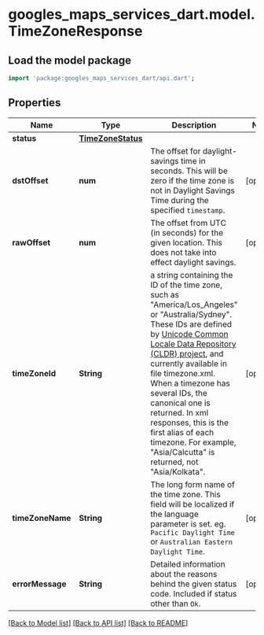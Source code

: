 # googles_maps_services_dart.model.TimeZoneResponse

## Load the model package
```dart
import 'package:googles_maps_services_dart/api.dart';
```

## Properties
Name | Type | Description | Notes
------------ | ------------- | ------------- | -------------
**status** | [**TimeZoneStatus**](TimeZoneStatus.md) |  | 
**dstOffset** | **num** | The offset for daylight-savings time in seconds. This will be zero if the time zone is not in Daylight Savings Time during the specified `timestamp`. | [optional] 
**rawOffset** | **num** | The offset from UTC (in seconds) for the given location. This does not take into effect daylight savings. | [optional] 
**timeZoneId** | **String** | a string containing the ID of the time zone, such as \"America/Los_Angeles\" or \"Australia/Sydney\". These IDs are defined by [Unicode Common Locale Data Repository (CLDR) project](http://cldr.unicode.org/), and currently available in file timezone.xml. When a timezone has several IDs, the canonical one is returned. In xml responses, this is the first alias of each timezone. For example, \"Asia/Calcutta\" is returned, not \"Asia/Kolkata\". | [optional] 
**timeZoneName** | **String** | The long form name of the time zone. This field will be localized if the language parameter is set. eg. `Pacific Daylight Time` or `Australian Eastern Daylight Time`. | [optional] 
**errorMessage** | **String** | Detailed information about the reasons behind the given status code. Included if status other than `Ok`. | [optional] 

[[Back to Model list]](../README.md#documentation-for-models) [[Back to API list]](../README.md#documentation-for-api-endpoints) [[Back to README]](../README.md)


